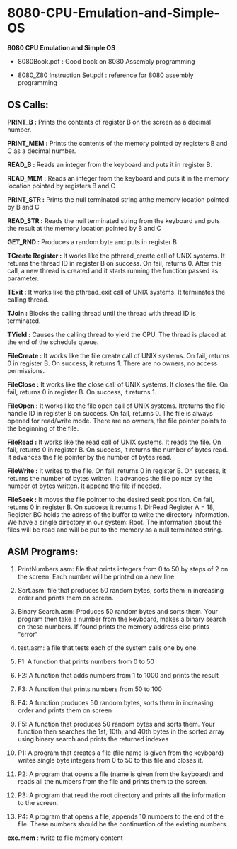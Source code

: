 # 8080-CPU-Emulation-and-Simple-OS


**8080 CPU Emulation and Simple OS**

* 8080Book.pdf : Good book on 8080 Assembly programming

* 8080_Z80 Instruction Set.pdf : reference for 8080 assembly programming



## OS Calls:
**PRINT_B :** Prints the contents of register B on the screen as a decimal number.



**PRINT_MEM :** Prints the contents of the memory pointed by registers B and C as a decimal number.



**READ_B :** Reads an integer from the keyboard and puts it in register B.



**READ_MEM :** Reads an integer from the keyboard and puts it in the memory location pointed by registers B and C



**PRINT_STR :** Prints the null terminated string atthe memory location pointed by B and C



**READ_STR :** Reads the null terminated string from the keyboard and puts the result at the memory location pointed by B and C



**GET_RND :** Produces a random byte and puts in register B



**TCreate Register :** It works like the pthread_create call of UNIX systems. It returns the thread ID in register B on success. On fail, returns 0. After this call, a new thread is created and it starts running the function passed as parameter.



**TExit :** It works like the pthread_exit call of UNIX systems. It terminates the calling thread.



**TJoin :** Blocks the calling thread until the thread with thread ID is terminated.



**TYield :** Causes the calling thread to yield the CPU. The thread is placed at the end of the schedule queue.



**FileCreate :**  It works like the file create call of UNIX systems. On fail, returns 0 in register B. On success, it returns 1. There are no owners, no access permissions. 



**FileClose :** It works like the close call of UNIX systems. It closes the file. On fail, returns 0 in register B. On success, it returns 1.



**FileOpen :** It works like the file open call of UNIX systems. Itreturns the file handle ID in register B on success. On fail, returns 0. The file is always opened for read/write mode. There are no owners, the file pointer points to the beginning of the file.



**FileRead  :** It works like the read call of UNIX systems. It reads the file. On fail, returns 0 in register B. On success, it returns the number of bytes read. It advances the file pointer by the number of bytes read.



**FileWrite  :** It writes to the file. On fail, returns 0 in register B. On success, it returns the number of bytes written. It advances the file pointer by the number of bytes written. It append the file if needed.



**FileSeek  :** It moves the file pointer to the desired seek position. On fail, returns 0 in register B. On success it returns 1. DirRead Register A = 18, Register BC holds the adress of the buffer to write the directory information. We have a single directory in our system: Root. The information about the files will be read and will be put to the memory as a null terminated string.




 ## ASM Programs:


1. PrintNumbers.asm: file that prints integers from 0 to 50 by steps of 2 on the screen. Each
number will be printed on a new line.
2. Sort.asm: file that produces 50 random bytes, sorts them in increasing order and prints them
on screen.
3. Binary Search.asm: Produces 50 random bytes and sorts them. Your program then take a
number from the keyboard, makes a binary search on these numbers. If found prints the
memory address else prints "error"
4. test.asm: a file that tests each of the system calls one by one.


5. F1: A function that prints numbers from 0 to 50
6. F2: A function that adds numbers from 1 to 1000 and prints the result
7. F3: A function that prints numbers from 50 to 100
8. F4: A function produces 50 random bytes, sorts them in increasing order and prints them on
screen
9. F5: A function that produces 50 random bytes and sorts them. Your function then searches
the 1st, 10th, and 40th bytes in the sorted array using binary search and prints the returned indexes

9. P1: A program that creates a file (file name is given from the keyboard) writes single byte
integers from 0 to 50 to this file and closes it.
10. P2: A program that opens a file (name is given from the keyboard) and reads all the numbers
from the file and prints them to the screen.
11. P3: A program that read the root directory and prints all the information to the screen.
12. P4: A program that opens a file, appends 10 numbers to the end of the file. These numbers
should be the continuation of the existing numbers.

**exe.mem** : write to file memory content
